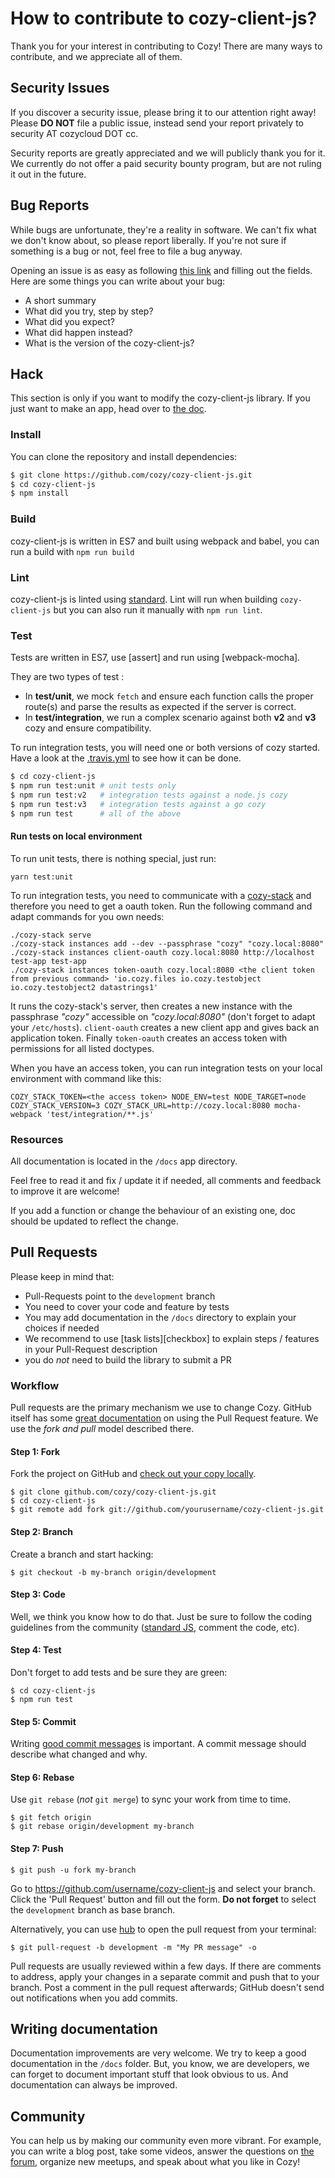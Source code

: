 How to contribute to cozy-client-js?
====================================

Thank you for your interest in contributing to Cozy! There are many ways to contribute, and we appreciate all of them.


Security Issues
---------------

If you discover a security issue, please bring it to our attention right away! Please **DO NOT** file a public issue, instead send your report privately to security AT cozycloud DOT cc.

Security reports are greatly appreciated and we will publicly thank you for it. We currently do not offer a paid security bounty program, but are not ruling it out in the future.


Bug Reports
-----------

While bugs are unfortunate, they're a reality in software. We can't fix what we don't know about, so please report liberally. If you're not sure if something is a bug or not, feel free to file a bug anyway.

Opening an issue is as easy as following [this link][issues] and filling out the fields. Here are some things you can write about your bug:

- A short summary
- What did you try, step by step?
- What did you expect?
- What did happen instead?
- What is the version of the cozy-client-js?


Hack
----

This section is only if you want to modify the cozy-client-js library. If you just want to make an app, head over to [the doc](./docs/README.md).

### Install

You can clone the repository and install dependencies:

```sh
$ git clone https://github.com/cozy/cozy-client-js.git
$ cd cozy-client-js
$ npm install
```

### Build

cozy-client-js is written in ES7 and built using webpack and babel, you can run a build with `npm run build`

### Lint

cozy-client-js is linted using [standard](http://standardjs.com/). Lint will run when building `cozy-client-js` but you can also run it manually with `npm run lint`.

### Test

Tests are written in ES7, use [assert] and run using [webpack-mocha].

They are two types of test :

- In **test/unit**, we mock `fetch` and ensure each function calls the proper route(s) and parse the results as expected if the server is correct.
- In **test/integration**, we run a complex scenario against both **v2** and **v3** cozy and ensure compatibility.

To run integration tests, you will need one or both versions of cozy started. Have a look at the [.travis.yml](./.travis.yml) to see how it can be done.


```sh
$ cd cozy-client-js
$ npm run test:unit # unit tests only
$ npm run test:v2   # integration tests against a node.js cozy
$ npm run test:v3   # integration tests against a go cozy
$ npm run test      # all of the above
```

#### Run tests on local environment

To run unit tests, there is nothing special, just run:

```
yarn test:unit
```

To run integration tests, you need to communicate with a [cozy-stack](https://github.com/cozy/cozy-stack) and therefore you need to get a oauth token. Run the following command and adapt commands for you own needs:

```
./cozy-stack serve
./cozy-stack instances add --dev --passphrase "cozy" "cozy.local:8080"
./cozy-stack instances client-oauth cozy.local:8080 http://localhost test-app test-app
./cozy-stack instances token-oauth cozy.local:8080 <the client token from previous command> 'io.cozy.files io.cozy.testobject io.cozy.testobject2 datastrings1'
```

It runs the cozy-stack's server, then creates a new instance with the passphrase *"cozy"* accessible on *"cozy.local:8080"* (don't forget to adapt your `/etc/hosts`). `client-oauth` creates a new client app and gives back an application token. Finally `token-oauth` creates an access token with permissions for all listed doctypes.

When you have an access token, you can run integration tests on your local environment with command like this:

```
COZY_STACK_TOKEN=<the access token> NODE_ENV=test NODE_TARGET=node COZY_STACK_VERSION=3 COZY_STACK_URL=http://cozy.local:8080 mocha-webpack 'test/integration/**.js'
```


### Resources

All documentation is located in the `/docs` app directory.

Feel free to read it and fix / update it if needed, all comments and feedback to improve it are welcome!

If you add a function or change the behaviour of an existing one, doc should be updated to reflect the change.


Pull Requests
-------------

Please keep in mind that:

- Pull-Requests point to the `development` branch
- You need to cover your code and feature by tests
- You may add documentation in the `/docs` directory to explain your choices if needed
- We recommend to use [task lists][checkbox] to explain steps / features in your Pull-Request description
- you do _not_ need to build the library to submit a PR


### Workflow

Pull requests are the primary mechanism we use to change Cozy. GitHub itself has some [great documentation][pr] on using the Pull Request feature. We use the _fork and pull_ model described there.

#### Step 1: Fork

Fork the project on GitHub and [check out your copy locally][forking].

```
$ git clone github.com/cozy/cozy-client-js.git
$ cd cozy-client-js
$ git remote add fork git://github.com/yourusername/cozy-client-js.git
```

#### Step 2: Branch

Create a branch and start hacking:

```
$ git checkout -b my-branch origin/development
```

#### Step 3: Code

Well, we think you know how to do that. Just be sure to follow the coding guidelines from the community ([standard JS][stdjs], comment the code, etc).

#### Step 4: Test

Don't forget to add tests and be sure they are green:

```
$ cd cozy-client-js
$ npm run test
```

#### Step 5: Commit

Writing [good commit messages][commitmsg] is important. A commit message should describe what changed and why.

#### Step 6: Rebase

Use `git rebase` (_not_ `git merge`) to sync your work from time to time.

```
$ git fetch origin
$ git rebase origin/development my-branch
```

#### Step 7: Push

```
$ git push -u fork my-branch
```

Go to https://github.com/username/cozy-client-js and select your branch. Click the 'Pull Request' button and fill out the form. **Do not forget** to select the `development` branch as base branch.

Alternatively, you can use [hub] to open the pull request from your terminal:

```
$ git pull-request -b development -m "My PR message" -o
```

Pull requests are usually reviewed within a few days. If there are comments to address, apply your changes in a separate commit and push that to your branch. Post a comment in the pull request afterwards; GitHub doesn't send out notifications when you add commits.


Writing documentation
---------------------

Documentation improvements are very welcome. We try to keep a good documentation in the `/docs` folder. But, you know, we are developers, we can forget to document important stuff that look obvious to us. And documentation can always be improved.


Community
---------

You can help us by making our community even more vibrant. For example, you can write a blog post, take some videos, answer the questions on [the forum][forum], organize new meetups, and speak about what you like in Cozy!



[issues]: https://github.com/cozy/cozy-client-js/issues/new
[pr]: https://help.github.com/categories/collaborating-with-issues-and-pull-requests/
[forking]: http://blog.campoy.cat/2014/03/github-and-go-forking-pull-requests-and.html
[stdjs]: http://standardjs.com/
[commitmsg]: http://tbaggery.com/2008/04/19/a-note-about-git-commit-messages.html
[localization]: https://github.com/cozy/cozy-client-js/blob/master/README.md#localization
[hub]: https://hub.github.com/
[forum]: https://forum.cozy.io/
